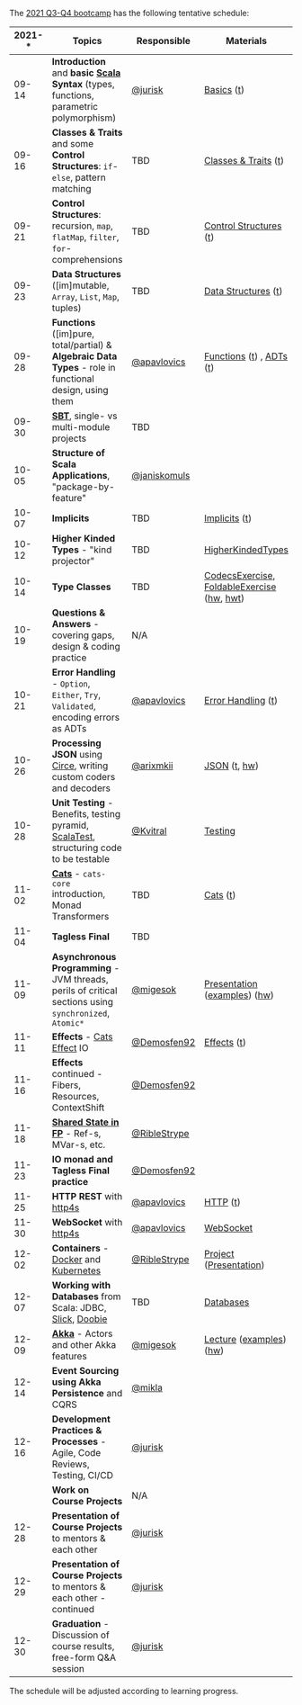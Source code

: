 The [2021 Q3-Q4 bootcamp](https://scala-bootcamp.evolution.com/) has the following tentative schedule:

| 2021-* | Topics                                                                                                                      | Responsible                                    | Materials                                                                                                                                                                                                                                                                                                                                                                      |
|--------|-----------------------------------------------------------------------------------------------------------------------------|------------------------------------------------|--------------------------------------------------------------------------------------------------------------------------------------------------------------------------------------------------------------------------------------------------------------------------------------------------------------------------------------------------------------------------------|
| 09-14  | **Introduction** and **basic [Scala](https://www.scala-lang.org/) Syntax** (types, functions, parametric polymorphism)      | [@jurisk](https://github.com/jurisk)           | [Basics](src/main/scala/com/evolutiongaming/bootcamp/basics/Basics.scala) ([t](src/test/scala/com/evolutiongaming/bootcamp/basics/BasicsSpec.scala))                                                                                                                                                                                                                           |
| 09-16  | **Classes & Traits** and some **Control Structures**: `if`-`else`, pattern matching                                         | TBD                                            | [Classes & Traits](src/main/scala/com/evolutiongaming/bootcamp/basics/ClassesAndTraits.scala) ([t](src/test/scala/com/evolutiongaming/bootcamp/basics/ClassesAndTraitsSpec.scala))                                                                                                                                                                                             |
| 09-21  | **Control Structures**: recursion, `map`, `flatMap`, `filter`, `for`-comprehensions                                         | TBD                                            | [Control Structures](src/main/scala/com/evolutiongaming/bootcamp/basics/ControlStructures.scala) ([t](src/test/scala/com/evolutiongaming/bootcamp/basics/ControlStructuresSpec.scala))                                                                                                                                                                                         |
| 09-23  | **Data Structures** ([im]mutable, `Array`, `List`, `Map`, tuples)                                                           | TBD                                            | [Data Structures](src/main/scala/com/evolutiongaming/bootcamp/basics/DataStructures.scala) ([t](src/test/scala/com/evolutiongaming/bootcamp/basics/DataStructuresSpec.scala))                                                                                                                                                                                                  |
| 09-28  | **Functions** ([im]pure, total/partial) & **Algebraic Data Types** - role in functional design, using them                  | [@apavlovics](https://github.com/apavlovics)   | [Functions](src/main/scala/com/evolutiongaming/bootcamp/functions/Functions.scala) ([t](src/test/scala/com/evolutiongaming/bootcamp/functions/FunctionsSpec.scala)) , [ADTs](src/main/scala/com/evolutiongaming/bootcamp/adt/AlgebraicDataTypes.scala) ([t](src/test/scala/com/evolutiongaming/bootcamp/adt/AlgebraicDataTypesSpec.scala))                                     |
| 09-30  | **[SBT](https://www.scala-sbt.org/)**, single- vs multi-module projects                                                     | TBD                                            |                                                                                                                                                                                                                                                                                                                                                                                |
| 10-05  | **Structure of Scala Applications**, "package-by-feature"                                                                   | [@janiskomuls](https://github.com/janiskomuls) |                                                                                                                                                                                                                                                                                                                                                                                |
| 10-07  | **Implicits**                                                                                                               | TBD                                            | [Implicits](src/main/scala/com/evolutiongaming/bootcamp/typeclass/Implicits.scala) ([t](src/test/scala/com/evolutiongaming/bootcamp/typeclass/ImplicitsSpec.scala))                                                                                                                                                                                                            |
| 10-12  | **Higher Kinded Types** - "kind projector"                                                                                  | TBD                                            | [HigherKindedTypes](src/main/scala/com/evolutiongaming/bootcamp/typeclass/HigherKindedTypes.scala)                                                                                                                                                                                                                                                                             |
| 10-14  | **Type Classes**                                                                                                            | TBD                                            | [CodecsExercise](src/main/scala/com/evolutiongaming/bootcamp/typeclass/CodecsExercise.scala), [FoldableExercise](src/main/scala/com/evolutiongaming/bootcamp/typeclass/FoldableExercise.scala) ([hw](src/main/scala/com/evolutiongaming/bootcamp/typeclass/ImplicitsHomework.scala), [hwt](src/test/scala/com/evolutiongaming/bootcamp/typeclass/ImplicitsHomeworkSpec.scala)) |
| 10-19  | **Questions & Answers** - covering gaps, design & coding practice                                                           | N/A                                            |                                                                                                                                                                                                                                                                                                                                                                                |
| 10-21  | **Error Handling** - `Option`, `Either`, `Try`, `Validated`, encoding errors as ADTs                                        | [@apavlovics](https://github.com/apavlovics)   | [Error Handling](src/main/scala/com/evolutiongaming/bootcamp/error_handling/ErrorHandling.scala) ([t](src/test/scala/com/evolutiongaming/bootcamp/error_handling/ErrorHandlingSpec.scala))                                                                                                                                                                                     |
| 10-26  | **Processing JSON** using [Circe](https://circe.github.io/circe/), writing custom coders and decoders                       | [@arixmkii](https://github.com/arixmkii)       | [JSON](src/main/scala/com/evolutiongaming/bootcamp/json/CirceExercises.scala) ([t](src/test/scala/com/evolutiongaming/bootcamp/json/CirceExercisesSpec.scala), [hw](src/test/scala/com/evolutiongaming/bootcamp/json/HomeworkSpec.scala))                                                                                                                                      |
| 10-28  | **Unit Testing** - Benefits, testing pyramid, [ScalaTest](https://www.scalatest.org/), structuring code to be testable      | [@Kvitral](https://github.com/Kvitral)         | [Testing](src/test/scala/com/evolutiongaming/bootcamp/testing2)                                                                                                                                                                                                                                                                                                                |
| 11-02  | **[Cats](https://typelevel.org/cats/)** - `cats-core` introduction, Monad Transformers                                      | TBD                                            | [Cats](https://github.com/evolution-gaming/scala-bootcamp/tree/master/src/main/scala/com/evolutiongaming/bootcamp/cats/v2) ([t](https://github.com/evolution-gaming/scala-bootcamp/tree/master/src/test/scala/com/evolutiongaming/bootcamp/cats/v2))                                                                                                                           |
| 11-04  | **Tagless Final**                                                                                                           | TBD                                            |                                                                                                                                                                                                                                                                                                                                                                                |
| 11-09  | **Asynchronous Programming** - JVM threads, perils of critical sections using `synchronized`, `Atomic*`                     | [@migesok](https://github.com/migesok)         | [Presentation](presentations/2020-q1-q2/Asynchronous%20programming.pdf) ([examples](src/main/scala/com/evolutiongaming/bootcamp/async/async.scala)) ([hw](src/main/scala/com/evolutiongaming/bootcamp/async/AsyncHomework.scala))                                                                                                                                              |
| 11-11  | **Effects** - [Cats Effect](https://typelevel.org/cats-effect/) IO                                                          | [@Demosfen92](https://github.com/Demosfen92)   | [Effects](src/main/scala/com/evolutiongaming/bootcamp/effects) ([t](src/test/scala/com/evolutiongaming/bootcamp/effects/EffectsSpec.scala))                                                                                                                                                                                                                                    |
| 11-16  | **Effects** continued - Fibers, Resources, ContextShift                                                                     | [@Demosfen92](https://github.com/Demosfen92)   |                                                                                                                                                                                                                                                                                                                                                                                |
| 11-18  | **[Shared State in FP](https://typelevel.org/cats-effect/concurrency/basics.html)** - Ref-s, MVar-s, etc.                   | [@RibleStrype](https://github.com/RibleStrype) |                                                                                                                                                                                                                                                                                                                                                                                |
| 11-23  | **IO monad and Tagless Final practice**                                                                                     | [@Demosfen92](https://github.com/Demosfen92)   |                                                                                                                                                                                                                                                                                                                                                                                |
| 11-25  | **HTTP REST** with [http4s](https://http4s.org/)                                                                            | [@apavlovics](https://github.com/apavlovics)   | [HTTP](src/main/scala/com/evolutiongaming/bootcamp/http/Http.scala) ([t](src/test/scala/com/evolutiongaming/bootcamp/http/HttpSpec.scala))                                                                                                                                                                                                                                     |
| 11-30  | **WebSocket** with [http4s](https://http4s.org/)                                                                            | [@apavlovics](https://github.com/apavlovics)   | [WebSocket](src/main/scala/com/evolutiongaming/bootcamp/http/WebSocket.scala)                                                                                                                                                                                                                                                                                                  |
| 12-02  | **Containers** - [Docker](https://www.docker.com/) and [Kubernetes](https://kubernetes.io/)                                 | [@RibleStrype](https://github.com/RibleStrype) | [Project](docker-example) ([Presentation](presentations/2020-q1-q2/Docker.pdf))                                                                                                                                                                                                                                                                                                |
| 12-07  | **Working with Databases** from Scala: JDBC, [Slick](http://scala-slick.org/), [Doobie](https://tpolecat.github.io/doobie/) | TBD                                            | [Databases](src/main/scala/com/evolutiongaming/bootcamp/db/00%20-%20Introduction.md)                                                                                                                                                                                                                                                                                           |
| 12-09  | **[Akka](https://akka.io/)** - Actors and other Akka features                                                               | [@migesok](https://github.com/migesok)         | [Lecture](src/main/scala/com/evolutiongaming/bootcamp/akka/actors/Lecture.md) ([examples](src/main/scala/com/evolutiongaming/bootcamp/akka/actors)) ([hw](src/main/scala/com/evolutiongaming/bootcamp/akka/actors/Homework.md))                                                                                                                                                |
| 12-14  | **Event Sourcing using Akka Persistence** and CQRS                                                                          | [@mikla](https://github.com/mikla)             |                                                                                                                                                                                                                                                                                                                                                                                |
| 12-16  | **Development Practices & Processes** - Agile, Code Reviews, Testing, CI/CD                                                 | [@jurisk](https://github.com/jurisk)           |                                                                                                                                                                                                                                                                                                                                                                                |
|        | **Work on Course Projects**                                                                                                 | N/A                                            |                                                                                                                                                                                                                                                                                                                                                                                |
| 12-28  | **Presentation of Course Projects** to mentors & each other                                                                 | [@jurisk](https://github.com/jurisk)           |                                                                                                                                                                                                                                                                                                                                                                                |
| 12-29  | **Presentation of Course Projects** to mentors & each other - continued                                                     | [@jurisk](https://github.com/jurisk)           |                                                                                                                                                                                                                                                                                                                                                                                |
| 12-30  | **Graduation** - Discussion of course results, free-form Q&A session                                                        | [@jurisk](https://github.com/jurisk)           |                                                                                                                                                                                                                                                                                                                                                                                |

The schedule will be adjusted according to learning progress.
